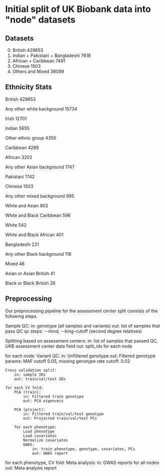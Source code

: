 # Initial split of UK Biobank data into "node" datasets

## Datasets

0. British                          429653
1. Indian + Pakistani + Bangladeshi 7618
2. African + Caribbean              7491
3. Chinese                          1503
4. Others and Mixed                 38099

## Ethnicity Stats

British                       429653

Any other white background     15734

Irish                          12701

Indian                          5655

Other ethnic group              4350

Caribbean                       4289

African                         3202

Any other Asian background      1747

Pakistani                       1742

Chinese                         1503

Any other mixed background       995

White and Asian                  802

White and Black Caribbean        596

White                            542

White and Black African          401

Bangladeshi                      221

Any other Black background       118

Mixed                             46

Asian or Asian British            41

Black or Black British            26

## Preprocessing

Our preprocessing pipeline for the assessment center split consists of the following steps.

Sample QC:
  in: genotype (all samples and variants)
  out: list of samples that pass QC
  qc steps: --mind, --king-cutoff (second degree relatives)

Splitting based on assessment centers:
  in: list of samples that passed QC, UKB assessment center data field
  out: split_ids for each node

for each node:
    Variant QC:
        in: Unfiltered genotype
        out: Filtered genotype
        params: MAF cutoff 0.05, missing genotype rate cutoff: 0.02

    Cross validation split:
        in: sample IDs
        out: train/val/test IDs

    for each CV fold:
        PCA (train):
            in: Filtered train genotype
            out: PCA eigenvecs

        PCA (project):
            in: Filtered train/val/test genotype
            out: Projected train/val/test PCs

        for each phenotype:
            Load phenotype
            Load covariates
            Normalize covariates
            GWAS:
                in: train phenotype, genotype, covariates, PCs
                out: GWAS report

for each phenotype, CV fold:
    Meta analysis:
        in: GWAS reports for all nodes
        out: Meta analysis report

